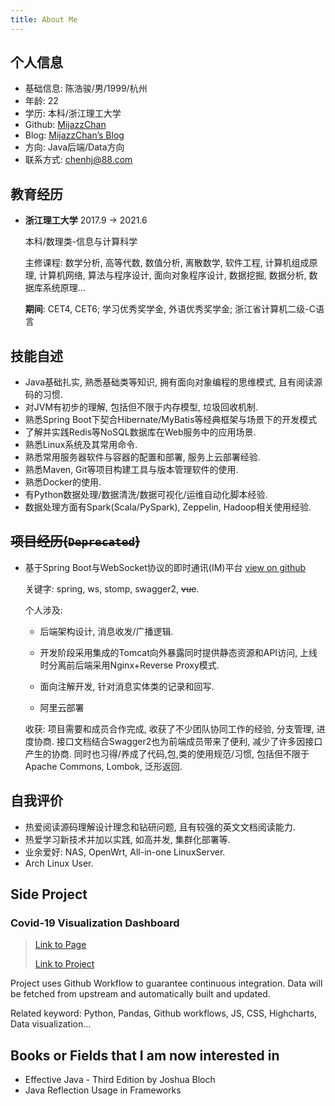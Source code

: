 ```yaml
---
title: About Me
---
```


## 个人信息

+ 基础信息: 陈浩骏/男/1999/杭州
+ 年龄: 22
+ 学历: 本科/浙江理工大学
+ Github: [MijazzChan](https://github.com/MijazzChan)
+ Blog: [MijazzChan’s Blog](https://mijazz.icu/)
+ 方向: Java后端/Data方向
+ 联系方式: [chenhj@88.com](mailto:chenhj@88.com)

## 教育经历
+ **浙江理工大学** 		2017.9 -> 2021.6  

  本科/数理类-信息与计算科学

  主修课程: 数学分析, 高等代数, 数值分析, 离散数学, 软件工程, 计算机组成原理, 计算机网络, 算法与程序设计, 面向对象程序设计, 数据挖掘, 数据分析, 数据库系统原理...

  **期间**: CET4, CET6; 学习优秀奖学金, 外语优秀奖学金; 浙江省计算机二级-C语言  

## 技能自述

+ Java基础扎实, 熟悉基础类等知识, 拥有面向对象编程的思维模式, 且有阅读源码的习惯.
+ 对JVM有初步的理解, 包括但不限于内存模型, 垃圾回收机制.
+ 熟悉Spring Boot下契合Hibernate/MyBatis等经典框架与场景下的开发模式
+ 了解并实践Redis等NoSQL数据库在Web服务中的应用场景.
+ 熟悉Linux系统及其常用命令.
+ 熟悉常用服务器软件与容器的配置和部署, 服务上云部署经验.
+ 熟悉Maven, Git等项目构建工具与版本管理软件的使用.
+ 熟悉Docker的使用.
+ 有Python数据处理/数据清洗/数据可视化/运维自动化脚本经验.
+ 数据处理方面有Spark(Scala/PySpark), Zeppelin, Hadoop相关使用经验.


## ~~项目经历(`Deprecated`)~~

+ 基于Spring Boot与WebSocket协议的即时通讯(IM)平台 [view on github](https://github.com/MijazzChan/spring-websocket-chat)

  关键字: spring, ws, stomp, swagger2, ~~vue~~.

  个人涉及:

  - 后端架构设计, 消息收发/广播逻辑.

  - 开发阶段采用集成的Tomcat向外暴露同时提供静态资源和API访问, 上线时分离前后端采用Nginx+Reverse Proxy模式.
  - 面向注解开发, 针对消息实体类的记录和回写.
  - 阿里云部署

  收获: 项目需要和成员合作完成, 收获了不少团队协同工作的经验, 分支管理, 进度协商. 接口文档结合Swagger2也为前端成员带来了便利, 减少了许多因接口产生的协商. 同时也习得/养成了代码,包,类的使用规范/习惯, 包括但不限于Apache Commons, Lombok, 泛形返回.

## 自我评价

+ 热爱阅读源码理解设计理念和钻研问题, 且有较强的英文文档阅读能力.
+ 热爱学习新技术并加以实践, 如高并发, 集群化部署等.
+ 业余爱好: NAS, OpenWrt, All-in-one LinuxServer.
+ Arch Linux User.

## Side Project

### Covid-19 Visualization Dashboard

> [Link to Page](https://www.wearamask.ml) 
>
> [Link to Project](https://github.com/MijazzChan/covid-19-visualization)

Project uses Github Workflow to guarantee continuous integration. Data will be fetched from upstream and automatically built and updated.

Related keyword: Python, Pandas, Github workflows, JS, CSS, Highcharts, Data visualization... 

## Books or Fields that I am now interested in

+ Effective Java - Third Edition by Joshua Bloch
+ Java Reflection Usage in Frameworks
